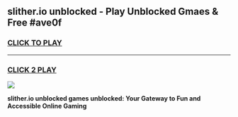 
## slither.io unblocked - Play Unblocked Gmaes & Free #ave0f
<h3>
<a href="https://premium.freeplayer.one?title=slither.io_unblocked&ref=03M">CLICK TO PLAY</a></h3>
<hr>

<h3>
<a href="https://premium.freeplayer.one?title=slither.io_unblocked&ref=03M">CLICK 2 PLAY</a>
  
</h3>

<a href="https://premium.freeplayer.one?title=slither.io_unblocked&ref=03M"><img src="https://clearcache.store/games.png"></a>


**slither.io unblocked games unblocked: Your Gateway to Fun and Accessible Online Gaming**

